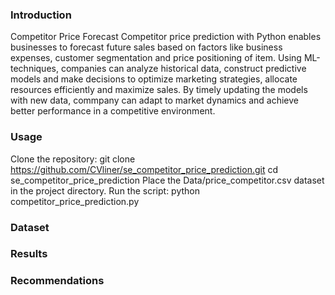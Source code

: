 ### Introduction

Competitor Price Forecast
Competitor price prediction with Python enables businesses to forecast future sales based on factors like business expenses, customer segmentation and price positioning of item. Using ML-techniques, companies can analyze historical data, construct predictive models and make decisions to optimize marketing strategies, allocate resources efficiently and maximize sales. By timely updating the models with new data, commpany can adapt to market dynamics and achieve better performance in a competitive environment.

### Usage

Clone the repository:
git clone https://github.com/CVliner/se_competitor_price_prediction.git
cd se_competitor_price_prediction
Place the Data/price_competitor.csv dataset in the project directory.
Run the script:
python competitor_price_prediction.py


### Dataset
### Results
### Recommendations
